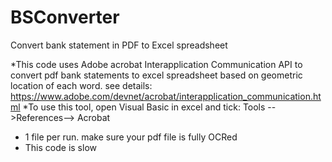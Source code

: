 # BSConverter
Convert bank statement in PDF to Excel spreadsheet 

*This code uses Adobe acrobat Interapplication Communication API to convert pdf bank statements to excel spreadsheet  based on          geometric location of each word.  see details: https://www.adobe.com/devnet/acrobat/interapplication_communication.html 
*To use this tool, open Visual Basic in excel and tick:  Tools -->References--> Acrobat 
* 1 file per run. make sure your pdf file is fully OCRed
* This code is slow 
